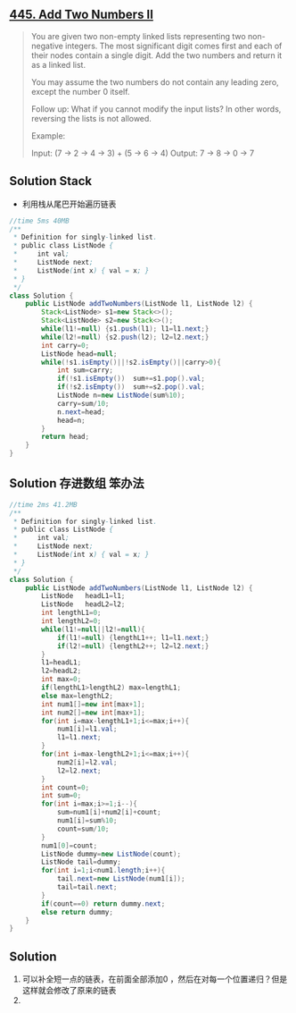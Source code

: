 ## [445. Add Two Numbers II](https://leetcode-cn.com/problems/add-two-numbers-ii/)

> You are given two non-empty linked lists representing two non-negative integers. The most significant digit comes first and each of their nodes contain a single digit. Add the two numbers and return it as a linked list.
>
> You may assume the two numbers do not contain any leading zero, except the number 0 itself.
>
> Follow up:
> What if you cannot modify the input lists? In other words, reversing the lists is not allowed.
>
> Example:
>
> Input: (7 -> 2 -> 4 -> 3) + (5 -> 6 -> 4)
> Output: 7 -> 8 -> 0 -> 7

## Solution  Stack

* 利用栈从尾巴开始遍历链表

```java
//time 5ms 40MB
/**
 * Definition for singly-linked list.
 * public class ListNode {
 *     int val;
 *     ListNode next;
 *     ListNode(int x) { val = x; }
 * }
 */
class Solution {
    public ListNode addTwoNumbers(ListNode l1, ListNode l2) {
        Stack<ListNode> s1=new Stack<>();
        Stack<ListNode> s2=new Stack<>();
        while(l1!=null) {s1.push(l1); l1=l1.next;}
        while(l2!=null) {s2.push(l2); l2=l2.next;}
        int carry=0;
        ListNode head=null;
        while(!s1.isEmpty()||!s2.isEmpty()||carry>0){
            int sum=carry;
            if(!s1.isEmpty())  sum+=s1.pop().val;
            if(!s2.isEmpty())  sum+=s2.pop().val;
            ListNode n=new ListNode(sum%10);
            carry=sum/10;
            n.next=head;
            head=n;
        }
        return head;
    }
}
```

## Solution 存进数组  笨办法

```java
//time 2ms 41.2MB
/**
 * Definition for singly-linked list.
 * public class ListNode {
 *     int val;
 *     ListNode next;
 *     ListNode(int x) { val = x; }
 * }
 */
class Solution {
    public ListNode addTwoNumbers(ListNode l1, ListNode l2) {
        ListNode   headL1=l1;
        ListNode   headL2=l2;
        int lengthL1=0;
        int lengthL2=0;
        while(l1!=null||l2!=null){
            if(l1!=null) {lengthL1++; l1=l1.next;}
            if(l2!=null) {lengthL2++; l2=l2.next;}
        }
        l1=headL1;
        l2=headL2;
        int max=0;
        if(lengthL1>lengthL2) max=lengthL1;
        else max=lengthL2;
        int num1[]=new int[max+1];
        int num2[]=new int[max+1];
        for(int i=max-lengthL1+1;i<=max;i++){
            num1[i]=l1.val;
            l1=l1.next;
        }
        for(int i=max-lengthL2+1;i<=max;i++){
            num2[i]=l2.val;
            l2=l2.next;
        }
        int count=0;
        int sum=0;
        for(int i=max;i>=1;i--){
            sum=num1[i]+num2[i]+count;
            num1[i]=sum%10;
            count=sum/10;
        }
        num1[0]=count;
        ListNode dummy=new ListNode(count);
        ListNode tail=dummy;
        for(int i=1;i<num1.length;i++){
            tail.next=new ListNode(num1[i]);
            tail=tail.next;
        }
        if(count==0) return dummy.next;
        else return dummy;
    }
}
```

## Solution  

1. 可以补全短一点的链表，在前面全部添加0 ，然后在对每一个位置递归？但是这样就会修改了原来的链表
2. 